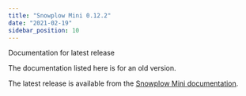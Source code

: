 ```yaml
---
title: "Snowplow Mini 0.12.2"
date: "2021-02-19"
sidebar_position: 10
---
```


Documentation for latest release

The documentation listed here is for an old version.

The latest release is available from the [Snowplow Mini documentation](/docs/pipeline-components-and-applications/snowplow-mini/index.md).
